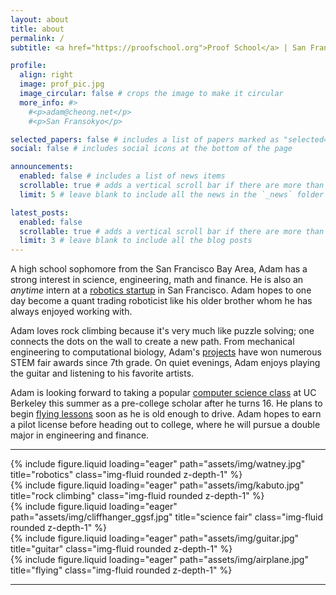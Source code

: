 ```yaml
---
layout: about
title: about
permalink: /
subtitle: <a href="https://proofschool.org">Proof School</a> | San Francisco, California | <a href="mailto:adam@cheong.net">adam@cheong.net</a>

profile:
  align: right
  image: prof_pic.jpg
  image_circular: false # crops the image to make it circular
  more_info: #>
    #<p>adam@cheong.net</p>
    #<p>San Fransokyo</p>

selected_papers: false # includes a list of papers marked as "selected={true}"
social: false # includes social icons at the bottom of the page

announcements:
  enabled: false # includes a list of news items
  scrollable: true # adds a vertical scroll bar if there are more than 3 news items
  limit: 5 # leave blank to include all the news in the `_news` folder

latest_posts:
  enabled: false
  scrollable: true # adds a vertical scroll bar if there are more than 3 new posts items
  limit: 3 # leave blank to include all the blog posts
---
```


A high school sophomore from the San Francisco Bay Area, Adam has a strong interest in science, engineering, math and finance. He is also an _anytime_ intern at a [robotics startup](https://watneyrobotics.com) in San Francisco. Adam hopes to one day become a quant trading roboticist like his older brother whom he has always enjoyed working with.

Adam loves rock climbing because it's very much like puzzle solving; one connects the dots on the wall to create a new path. From mechanical engineering to computational biology, Adam's [projects](https://adamcheong.com/projects/) have won numerous STEM fair awards since 7th grade. On quiet evenings, Adam enjoys playing the guitar and listening to his favorite artists.

Adam is looking forward to taking a popular [computer science class](https://classes.berkeley.edu/content/2025-summer-compsci-61a-001-lec-001) at UC Berkeley this summer as a pre-college scholar after he turns 16. He plans to begin [flying lessons](https://wvfc.org) soon as he is old enough to drive. Adam hopes to earn a pilot license before heading out to college, where he will pursue a double major in engineering and finance.

---

<div class="row">
    <div class="col-sm mt-3 mt-md-0">
        {% include figure.liquid loading="eager" path="assets/img/watney.jpg" title="robotics" class="img-fluid rounded z-depth-1" %}
    </div>
    <div class="col-sm mt-3 mt-md-0">
        {% include figure.liquid loading="eager" path="assets/img/kabuto.jpg" title="rock climbing" class="img-fluid rounded z-depth-1" %}
    </div>
    <div class="col-sm mt-3 mt-md-0">
        {% include figure.liquid loading="eager" path="assets/img/cliffhanger_ggsf.jpg" title="science fair" class="img-fluid rounded z-depth-1" %}
    </div>
    <div class="col-sm mt-3 mt-md-0">
        {% include figure.liquid loading="eager" path="assets/img/guitar.jpg" title="guitar" class="img-fluid rounded z-depth-1" %}
    </div>
    <div class="col-sm mt-3 mt-md-0">
        {% include figure.liquid loading="eager" path="assets/img/airplane.jpg" title="flying" class="img-fluid rounded z-depth-1" %}
    </div>
</div>

---
